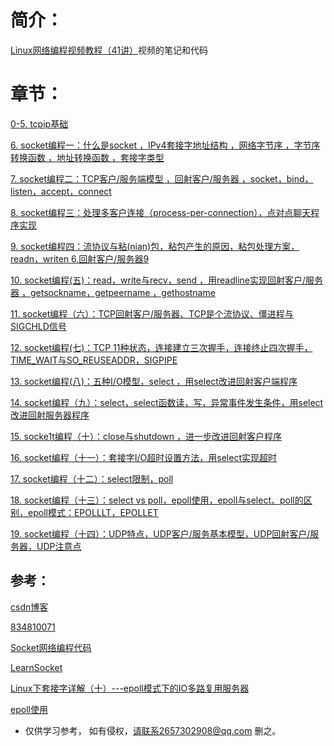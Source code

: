 # 简介：

[Linux网络编程视频教程（41讲）](https://www.bilibili.com/video/BV1eb411F74G?p=1&vd_source=9851bd0835747a55fe320a437e4fd0a9)视频的笔记和代码







# 章节：

[0-5. tcpip基础](https://github.com/sansuitaibai/CS/tree/main/Linux%20%E7%BD%91%E7%BB%9C%E7%BC%96%E7%A8%8B/0-5.%20tcpip%E5%9F%BA%E7%A1%80)

[6. socket编程一：什么是socket ，IPv4套接字地址结构 ，网络字节序 ，字节序转换函数 ，地址转换函数 ，套接字类型](https://github.com/sansuitaibai/CS/tree/main/Linux%20%E7%BD%91%E7%BB%9C%E7%BC%96%E7%A8%8B/6)

[7. socket编程二：TCP客户/服务端模型 ，回射客户/服务器 ，socket，bind，listen，accept，connect](https://github.com/sansuitaibai/CS/tree/main/Linux%20%E7%BD%91%E7%BB%9C%E7%BC%96%E7%A8%8B/7)

[8. socket编程三：处理多客户连接（process-per-connection），点对点聊天程序实现](https://github.com/sansuitaibai/CS/tree/main/Linux%20%E7%BD%91%E7%BB%9C%E7%BC%96%E7%A8%8B/8)

[9. socket编程四：流协议与粘(nian)包，粘包产生的原因，粘包处理方案，readn，writen 6.回射客户/服务器9](https://github.com/sansuitaibai/CS/tree/main/Linux%20%E7%BD%91%E7%BB%9C%E7%BC%96%E7%A8%8B/9)

[10. socket编程(五)：read，write与recv，send ，用readline实现回射客户/服务器 ，getsockname，getpeername ，gethostname](https://github.com/sansuitaibai/CS/tree/main/Linux%20%E7%BD%91%E7%BB%9C%E7%BC%96%E7%A8%8B/10)

[11. socket编程（六）：TCP回射客户/服务器、TCP是个流协议、僵进程与SIGCHLD信号](https://github.com/sansuitaibai/CS/tree/main/Linux%20%E7%BD%91%E7%BB%9C%E7%BC%96%E7%A8%8B/11)

[12. socket编程(七)：TCP 11种状态，连接建立三次握手，连接终止四次握手，TIME_WAIT与SO_REUSEADDR，SIGPIPE](https://github.com/sansuitaibai/CS/tree/main/Linux%20%E7%BD%91%E7%BB%9C%E7%BC%96%E7%A8%8B/12)

[13. socket编程(八)：五种I/O模型，select ，用select改进回射客户端程序](https://github.com/sansuitaibai/CS/tree/main/Linux%20%E7%BD%91%E7%BB%9C%E7%BC%96%E7%A8%8B/13)

[14. socket编程（九）：select，select函数读，写，异常事件发生条件，用select改进回射服务器程序](https://github.com/sansuitaibai/CS/tree/main/Linux%20%E7%BD%91%E7%BB%9C%E7%BC%96%E7%A8%8B/14)

[15. socke1t编程（十）：close与shutdown ，进一步改进回射客户程序](https://github.com/sansuitaibai/CS/tree/main/Linux%20%E7%BD%91%E7%BB%9C%E7%BC%96%E7%A8%8B/15)

[16. socket编程（十一）：套接字I/O超时设置方法，用select实现超时](https://github.com/sansuitaibai/CS/tree/main/Linux%20%E7%BD%91%E7%BB%9C%E7%BC%96%E7%A8%8B/16)

[17. socket编程（十二）：select限制，poll]()

[18. socket编程（十三）：select vs poll，epoll使用，epoll与select、poll的区别，epoll模式：EPOLLLT，EPOLLET]()

[19. socket编程（十四）：UDP特点，UDP客户/服务基本模型，UDP回射客户/服务器，UDP注意点]()

## 参考：

[csdn博客](https://jiwangreal.blog.csdn.net/article/details/105882800)

[834810071](https://github.com/834810071/NetworkProgramming)

[Socket网络编程代码](https://github.com/Freyafya/TCP-IP_Socket/blob/master/Socket%E7%BD%91%E7%BB%9C%E7%BC%96%E7%A8%8B.md)

[LearnSocket](https://github.com/Zack-RT/LearnSocket)

[Linux下套接字详解（十）---epoll模式下的IO多路复用服务器](https://kernel.blog.csdn.net/article/details/50979090)

[epoll使用](https://www.cnblogs.com/haippy/archive/2012/01/09/2317269.html)

* 仅供学习参考， 如有侵权，请联系2657302908@qq.com 删之。



